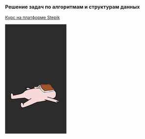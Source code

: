 ### Решение задач по алгоритмам и структурам данных


[Курс на платформе Stepik](https://stepik.org/course/57382/promo)


<img src="pic.jpg" width="200" />


